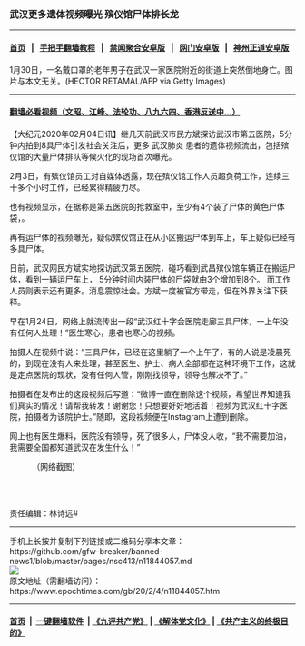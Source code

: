 ### 武汉更多遗体视频曝光 殡仪馆尸体排长龙
------------------------

#### [首页](https://github.com/gfw-breaker/banned-news1/blob/master/README.md) &nbsp;&nbsp;|&nbsp;&nbsp; [手把手翻墙教程](https://github.com/gfw-breaker/guides/wiki) &nbsp;&nbsp;|&nbsp;&nbsp; [禁闻聚合安卓版](https://github.com/gfw-breaker/bn-android) &nbsp;&nbsp;|&nbsp;&nbsp; [网门安卓版](https://github.com/oGate2/oGate) &nbsp;&nbsp;|&nbsp;&nbsp; [神州正道安卓版](https://github.com/SzzdOgate/update) 



<div><img alt="" class="aligncenter wp-post-image" src="https://i.epochtimes.com/assets/uploads/2020/01/GettyImages-1197632709-600x400.jpg"/>
<div class="red16 caption">
 1月30日，一名戴口罩的老年男子在武汉一家医院附近的街道上突然倒地身亡。图片与本文无关。(HECTOR RETAMAL/AFP via Getty Images)
</div>
</div><hr/>

#### [翻墙必看视频（文昭、江峰、法轮功、八九六四、香港反送中...）](https://github.com/gfw-breaker/banned-news1/blob/master/pages/link3.md)

<div><p>
 【大纪元2020年02月04日讯】继几天前武汉市民方斌探访武汉市第五医院，5分钟内拍到8具尸体引发社会关注后，更多
 <ok href="https://www.epochtimes.com/gb/tag/%E6%AD%A6%E6%B1%89%E8%82%BA%E7%82%8E.html">
  武汉肺炎
 </ok>
 患者的遗体视频流出，包括殡仪馆的大量尸体排队等候火化的现场首次曝光。
</p>
<p>
</p>
<p>
 2月3日，有殡仪馆员工对自媒体透露，现在殡仪馆工作人员超负荷工作，连续三十多个小时工作，已经累得精疲力尽。
</p>
<p>
 也有视频显示，在据称是第五医院的抢救室中，至少有4个装了尸体的黄色尸体袋，。
</p>
<p>
</p>
<p>
</p>
<p>
 再有运尸体的视频曝光，疑似殡仪馆正在从小区搬运尸体到车上，车上疑似已经有多具尸体。
</p>
<p>
</p>
<p>
 日前，武汉网民方斌实地探访武汉第五医院，碰巧看到武昌殡仪馆车辆正在搬运尸体，看到一辆运尸车上， 5分钟时间内装尸体的尸袋就由3个增加到8个。 而工作人员则表示还有更多。消息震惊社会。方斌一度被官方带走，但在外界关注下获释。
</p>
<p>
</p>
<p>
 早在1月24日，网络上就流传出一段“武汉红十字会医院走廊三具尸体，一上午没有任何人处理！”医生寒心，患者也寒心的视频。
</p>
<p>
 拍摄人在视频中说：“三具尸体，已经在这里躺了一个上午了，有的人说是凌晨死的，到现在没有人来处理，甚至医生、护士、病人全部都在这种环境下工作，这就是定点医院的现状，没有任何人管，刚刚找领导，领导也解决不了。”
</p>
<p>
 拍摄者在发布出的这段视频后写道：“微博一直在删除这个视频，希望世界知道我们真实的情况！请帮我转发！谢谢您！只想要好好地活着！视频为武汉红十字医院，拍摄者为该院护士。”随即，这段视频便在Instagram上遭到删除。
</p>
<p>
</p>
<p>
 网上也有医生爆料，医院没有领导，死了很多人，尸体没人收，“我不需要加油，我需要全国都知道武汉在发生什么！”
</p>
<figure class="wp-caption aligncenter" id="attachment_11818930" style="width: 429px">
 <ok href="http://i.epochtimes.com/assets/uploads/2020/01/Screen-Shot-2020-01-24-at-1.13.37-PM.png">
  <img alt="" class="wp-image-11818930" src="http://i.epochtimes.com/assets/uploads/2020/01/Screen-Shot-2020-01-24-at-1.13.37-PM-600x925.png"/>
 </ok>
 <br/><figcaption class="wp-caption-text">
  （网络截图）
 </figcaption><br/>
</figure><br/>
<p>
 责任编辑：林诗远#
</p>
</div>
<hr/>
手机上长按并复制下列链接或二维码分享本文章：<br/>
https://github.com/gfw-breaker/banned-news1/blob/master/pages/nsc413/n11844057.md <br/>
<a href='https://github.com/gfw-breaker/banned-news1/blob/master/pages/nsc413/n11844057.md'><img src='https://github.com/gfw-breaker/banned-news1/blob/master/pages/nsc413/n11844057.md.png'/></a> <br/>
原文地址（需翻墙访问）：https://www.epochtimes.com/gb/20/2/4/n11844057.htm


------------------------
#### [首页](https://github.com/gfw-breaker/banned-news1/blob/master/README.md) &nbsp;|&nbsp; [一键翻墙软件](https://github.com/gfw-breaker/nogfw/blob/master/README.md) &nbsp;| [《九评共产党》](https://github.com/gfw-breaker/9ping.md/blob/master/README.md#九评之一评共产党是什么) | [《解体党文化》](https://github.com/gfw-breaker/jtdwh.md/blob/master/README.md) | [《共产主义的终极目的》](https://github.com/gfw-breaker/gczydzjmd.md/blob/master/README.md)


<img src='http://gfw-breaker.win/banned-news/pages/nsc413/n11844057.md' width='0px' height='0px'/>